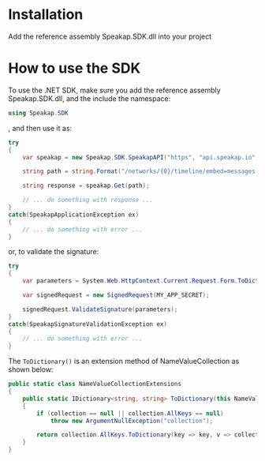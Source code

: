 ﻿# Installation
Add the reference assembly Speakap.SDK.dll into your project

# How to use the SDK
To use the .NET SDK, make sure you add the reference assembly Speakap.SDK.dll, and the include the namespace:
```cs
using Speakap.SDK
```
, and then use it as:
```cs
try
{
    var speakap = new Speakap.SDK.SpeakapAPI("https", "api.speakap.io", MY_APP_ID, MY_APP_SECRET);

    string path = string.Format("/networks/{0}/timeline/embed=messages.author", network_eid);

    string response = speakap.Get(path);

    // ... do something with response ...
}
catch(SpeakapApplicationException ex)
{
    // ... do something with error ...
}

```
or, to validate the signature:
```C#
try
{
    var parameters = System.Web.HttpContext.Current.Request.Form.ToDictionary();

    var signedRequest = new SignedRequest(MY_APP_SECRET);

    signedRequest.ValidateSignature(parameters);
}
catch(SpeakapSignatureValidationException ex)
{
    // ... do something with error ...
}
```
The ```ToDictionary()``` is an extension method of NameValueCollection as shown below:
```C#
public static class NameValueCollectionExtensions
{
    public static IDictionary<string, string> ToDictionary(this NameValueCollection collection)
    {
        if (collection == null || collection.AllKeys == null)
            throw new ArgumentNullException("collection");

        return collection.AllKeys.ToDictionary(key => key, v => collection[v]);
    }
}
```

